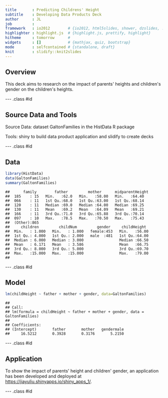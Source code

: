 ```yaml
---
title       : Predicting Childrens' Height
subtitle    : Developing Data Products Deck
author      : JL
job         : 
framework   : io2012        # {io2012, html5slides, shower, dzslides, ...}
highlighter : highlight.js  # {highlight.js, prettify, highlight}
hitheme     : tomorrow      # 
widgets     : []            # {mathjax, quiz, bootstrap}
mode        : selfcontained # {standalone, draft}
knit        : slidify::knit2slides
---
```


## Overview

This deck aims to research on the impact of parents' heights and children's gender on the children's heights.

--- .class #id 

## Source Data and Tools

Source Data: dataset GaltonFamilies in the HistData R package

Tools: shiny to build data product application and slidify to create decks

--- .class #id 

## Data


```r
library(HistData)
data(GaltonFamilies)
summary(GaltonFamilies)
```

```
##      family        father         mother      midparentHeight
##  185    : 15   Min.   :62.0   Min.   :58.00   Min.   :64.40  
##  066    : 11   1st Qu.:68.0   1st Qu.:63.00   1st Qu.:68.14  
##  120    : 11   Median :69.0   Median :64.00   Median :69.25  
##  130    : 11   Mean   :69.2   Mean   :64.09   Mean   :69.21  
##  166    : 11   3rd Qu.:71.0   3rd Qu.:65.88   3rd Qu.:70.14  
##  097    : 10   Max.   :78.5   Max.   :70.50   Max.   :75.43  
##  (Other):865                                                 
##     children         childNum         gender     childHeight   
##  Min.   : 1.000   Min.   : 1.000   female:453   Min.   :56.00  
##  1st Qu.: 4.000   1st Qu.: 2.000   male  :481   1st Qu.:64.00  
##  Median : 6.000   Median : 3.000                Median :66.50  
##  Mean   : 6.171   Mean   : 3.586                Mean   :66.75  
##  3rd Qu.: 8.000   3rd Qu.: 5.000                3rd Qu.:69.70  
##  Max.   :15.000   Max.   :15.000                Max.   :79.00  
## 
```

--- .class #id 

## Model


```r
lm(childHeight ~ father + mother + gender, data=GaltonFamilies)
```

```
## 
## Call:
## lm(formula = childHeight ~ father + mother + gender, data = GaltonFamilies)
## 
## Coefficients:
## (Intercept)       father       mother   gendermale  
##     16.5212       0.3928       0.3176       5.2150
```

--- .class #id 

## Application

To show the impact of parents' height and children' gender, an application has been developed and deployed at https://jiayuliu.shinyapps.io/shiny_apps_1/.


--- .class #id 

